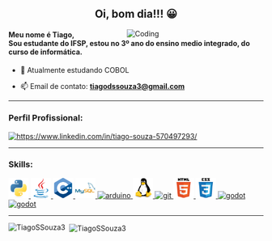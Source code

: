 <h2 align="center">Oi, bom dia!!! 😀</h2>

<img align="right" alt="Coding" width="270" src="https://i.pinimg.com/originals/54/b5/b5/54b5b572a814ce721e1b01adabed5c84.gif">

<h4> Meu nome é <b>Tiago</b>, </br>
Sou estudante do IFSP, estou no 3º ano do ensino medio integrado, do curso de informática.
</h4>

- 🔭 Atualmente estudando COBOL

- 📫 Email de contato: <b>tiagodssouza3@gmail.com</b>

<hr>
<h3 align="left">Perfil Profissional:</h3>
<p align="left">
<a href="https://linkedin.com/in/https://www.linkedin.com/in/tiago-souza-570497293/" target="blank"><img align="center" src="https://raw.githubusercontent.com/rahuldkjain/github-profile-readme-generator/master/src/images/icons/Social/linked-in-alt.svg" alt="https://www.linkedin.com/in/tiago-souza-570497293/" height="30" width="40" /></a>
</p>

<hr>
<h3 align="left">Skills:</h3>
<p align="left"> 
  <a href="https://www.python.org" target="_blank" rel="noreferrer"> <img src="https://raw.githubusercontent.com/devicons/devicon/master/icons/python/python-original.svg" alt="python" width="40" height="40"/> </a>
  <a href="https://www.java.com" target="_blank" rel="noreferrer"> <img src="https://raw.githubusercontent.com/devicons/devicon/master/icons/java/java-original.svg" alt="java" width="40" height="40"/> </a> 
  <a href="https://www.w3schools.com/cpp/" target="_blank" rel="noreferrer"> <img src="https://raw.githubusercontent.com/devicons/devicon/master/icons/cplusplus/cplusplus-original.svg" alt="cplusplus" width="40" height="40"/> </a> 
  <a href="https://www.mysql.com/" target="_blank" rel="noreferrer"> <img src="https://raw.githubusercontent.com/devicons/devicon/master/icons/mysql/mysql-original-wordmark.svg" alt="mysql" width="40" height="40"/> </a> 
  <a href="https://www.arduino.cc/" target="_blank" rel="noreferrer"> <img src="https://cdn.worldvectorlogo.com/logos/arduino-1.svg" alt="arduino" width="40" height="40"/> </a> 
  <a href="https://www.linux.org/" target="_blank" rel="noreferrer"> <img src="https://raw.githubusercontent.com/devicons/devicon/master/icons/linux/linux-original.svg" alt="linux" width="40" height="40"/> </a> 
  <a href="https://git-scm.com/" target="_blank" rel="noreferrer"> <img src="https://www.vectorlogo.zone/logos/git-scm/git-scm-icon.svg" alt="git" width="40" height="40"/> </a> 
  <a href="https://www.w3.org/html/" target="_blank" rel="noreferrer"> <img src="https://raw.githubusercontent.com/devicons/devicon/master/icons/html5/html5-original-wordmark.svg" alt="html5" width="40" height="40"/> </a> 
  <a href="https://www.w3schools.com/css/" target="_blank" rel="noreferrer"> <img src="https://raw.githubusercontent.com/devicons/devicon/master/icons/css3/css3-original-wordmark.svg" alt="css3" width="40" height="40"/> </a>
  <a href="https://godotengine.org/" target="_blank" rel="noreferrer"> <img src="https://upload.wikimedia.org/wikipedia/commons/6/6a/Godot_icon.svg" alt="godot" width="40" height="40"/> </a>
  <a href="https://www.w3schools.com/js/" target="_blank" rel="noreferrer"> <img src="https://upload.wikimedia.org/wikipedia/commons/thumb/9/99/Unofficial_JavaScript_logo_2.svg/640px-Unofficial_JavaScript_logo_2.svg.png" alt="godot" width="40" height="40"/> </a>
</p>
<hr>
<p> <img align="left" src="https://github-readme-stats.vercel.app/api/top-langs?username=TiagoSSouza3&show_icons=true&locale=en&layout=compact&theme=tokyonight" alt="TiagoSSouza3" /></p>

<p> &nbsp; <img align="center" src="https://github-readme-stats.vercel.app/api?username=TiagoSSouza3&show_icons=true&locale=en&theme=tokyonight" alt="TiagoSSouza3" /></p>

